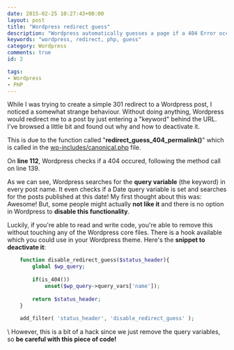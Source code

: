 ```yaml
---
date: 2015-02-25 10:27:43+00:00
layout: post
title: "Wordpress redirect guess"
description: "Wordpress automatically guesses a page if a 404 Error occurs. Here's how it works."
keywords: "wordpress, redirect, php, guess"
category: Wordpress
comments: true
id: 2

tags:
- Wordpress
- PHP
---
```


While I was trying to create a simple 301 redirect to a Wordpress post, I noticed a somewhat strange behaviour. Without doing anything, Wordpress would redirect me to a post by just entering a "keyword" behind the URL. I've browsed a little bit and found out why and how to deactivate it.

This is due to the function called "**redirect_guess_404_permalink()**" which is called in the [wp-includes/canonical.php](https://core.trac.wordpress.org/browser/tags/4.0/src/wp-includes/canonical.php) file.

On **line 112**, Wordpress checks if a 404 occured, following the method call on line 139.    

As we can see, Wordpress searches for the **query variable** (the keyword) in every post name. It even checks if a Date query variable is set and searches for the posts published at this date! My first thought about this was: Awesome! But, some people might actually **not like it** and there is no option in Wordpress to **disable this functionality**.

Luckily, if you're able to read and write code, you're able to remove this without touching any of the Wordpress core files. There is a hook available which you could use in your Wordpress theme. Here's the **snippet to deactivate it**:

~~~php
    function disable_redirect_guess($status_header){
        global $wp_query;
    
        if(is_404())
            unset($wp_query->query_vars['name']);
    
        return $status_header;
    }
    
    add_filter( 'status_header', 'disable_redirect_guess' );
~~~
  \\
However, this is a bit of a hack since we just remove the query variables, so **be careful with this piece of code!**